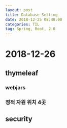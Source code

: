 ```yaml
---
layout: post
title: Database Setting
date: 2018-12-25 08:48:00
categories: TIL
tag: Spring, Boot, 2.0
---
```


# 2018-12-26

## thymeleaf

### webjars

### 정적 자원 위치 4곳

## security
